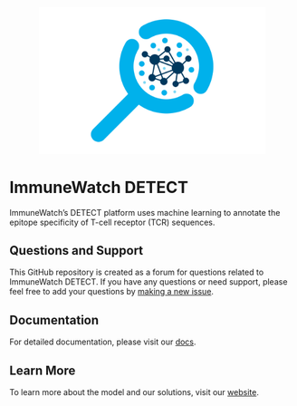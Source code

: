 <p align="center">
  <img src="logo.png" alt="ImmuneWatch DETECT Logo" width="400"/>
</p>

# ImmuneWatch DETECT

ImmuneWatch’s DETECT platform uses machine learning to annotate the epitope specificity of T-cell receptor (TCR) sequences.

## Questions and Support

This GitHub repository is created as a forum for questions related to ImmuneWatch DETECT. If you have any questions or need support, please feel free to add your questions by [making a new issue](https://github.com/ImmuneWatchDETECT/ImmuneWatchDETECT/issues/new/choose).

## Documentation

For detailed documentation, please visit our [docs](https://immunewatch.gitlab.io/detect-docs/).

## Learn More

To learn more about the model and our solutions, visit our [website](https://www.immunewatch.com/solutions/imw-detect).
